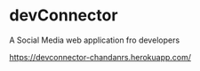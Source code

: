 # devConnector
A Social Media web application fro developers

https://devconnector-chandanrs.herokuapp.com/
